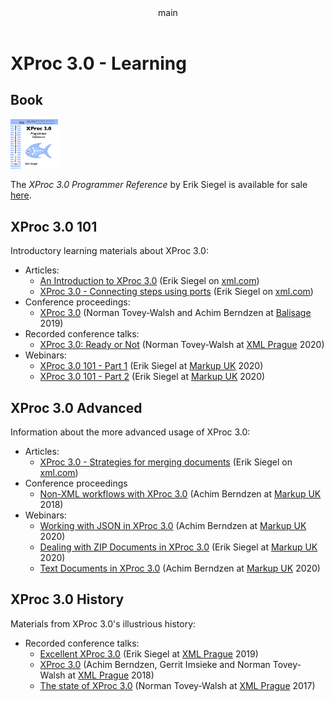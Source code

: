 <pubmeta>
<header>main</header>
<title>XProc 3.0 - Learning</title>
</pubmeta>

<h1>XProc 3.0 - Learning</h1>

<h2>Book</h2>

<a href="https://xmlpress.net/publications/xproc-3-0/">
<img src="img/book-front-page-2.png" width="15%"/> 
</a>

The *XProc 3.0 Programmer Reference* by Erik Siegel is available for sale [here](https://xmlpress.net/publications/xproc-3-0/).

<h2>XProc 3.0 101</h2>

Introductory learning materials about XProc 3.0:

* Articles:
  * [An Introduction to XProc 3.0](https://www.xml.com/articles/2019/11/05/introduction-xproc-30/) (Erik&#160;Siegel on [xml.com](https://www.xml.com/))
  * [XProc 3.0 - Connecting steps using ports](https://www.xml.com/articles/2020/01/23/xproc-30-connecting-steps-using-ports/) (Erik&#160;Siegel on [xml.com](https://www.xml.com/))
* Conference proceedings:
  * [XProc 3.0](https://www.balisage.net/Proceedings/vol23/html/Walsh02/BalisageVol23-Walsh02.html) (Norman&#160;Tovey-Walsh and Achim&#160;Berndzen at [Balisage](https://www.balisage.net/) 2019)
* Recorded conference talks:
  * [XProc 3.0: Ready or Not](https://youtu.be/Q42bhIbSYLk) (Norman&#160;Tovey-Walsh at [XML Prague](https://www.xmlprague.cz/) 2020)
* Webinars:
  * [XProc 3.0 101 - Part 1](https://youtu.be/g_ockOvU57U) (Erik&#160;Siegel at [Markup UK](https://markupuk.org/) 2020)
  * [XProc 3.0 101 - Part 2](https://youtu.be/q0JSy07O2_I) (Erik&#160;Siegel at [Markup UK](https://markupuk.org/) 2020)
  
  
<h2>XProc 3.0 Advanced</h2>

Information about the more advanced usage of XProc 3.0:

* Articles:
  * [XProc 3.0 - Strategies for merging documents](https://www.xml.com/articles/2020/11/16/xproc-30-strategies-merging-documents/) (Erik&#160;Siegel on [xml.com](https://www.xml.com/))
* Conference proceedings
  * [Non-XML workflows with XProc 3.0](https://markupuk.org/2018/Markup-UK-2018-proceedings.pdf) (Achim&#160;Berndzen at [Markup UK](https://markupuk.org/) 2018) 
* Webinars:
    * [Working with JSON in XProc 3.0](https://youtu.be/9Cbs8H4Gl3o) (Achim&#160;Berndzen at [Markup UK](https://markupuk.org/) 2020)
    * [Dealing with ZIP Documents in XProc 3.0](https://youtu.be/6yvO4GOue6k) (Erik&#160;Siegel at [Markup UK](https://markupuk.org/) 2020)
    * [Text Documents in XProc 3.0](https://youtu.be/xwR8sH8vc8Q) (Achim&#160;Berndzen at [Markup UK](https://markupuk.org/) 2020)
  
  
<h2>XProc 3.0 History</h2>

Materials from XProc 3.0's illustrious history:

* Recorded conference talks:
  * [Excellent XProc 3.0](https://youtu.be/O51aE311BKU) (Erik&#160;Siegel at [XML Prague](https://www.xmlprague.cz/) 2019) 
  * [XProc 3.0](https://youtu.be/flej2PNT7yY) (Achim Berndzen, Gerrit&#160;Imsieke and Norman&#160;Tovey-Walsh at [XML Prague](https://www.xmlprague.cz/) 2018)
  * [The state of XProc 3.0](https://youtu.be/75Tk4zHOSxw) (Norman&#160;Tovey-Walsh at [XML Prague](https://www.xmlprague.cz/) 2017)
